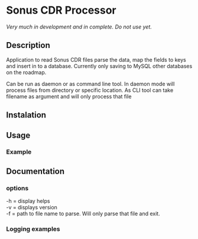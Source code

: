 
# Sonus CDR Processor
*Very much in development and in complete. Do not use yet.*

## Description
Application to read Sonus CDR files parse the data, map the fields to keys and insert in to a database. 
Currently only saving to MySQL other databases on the roadmap.

Can be run as daemon or as command line tool. In daemon mode will process files from directory or specific location. As CLI tool can take filename as argument and will only process that file

## Instalation


## Usage  

### Example  

## Documentation

### options
-h = display helps  
-v  = displays version  
-f = path to file name to parse. Will only parse that file and exit. 

### Logging examples



